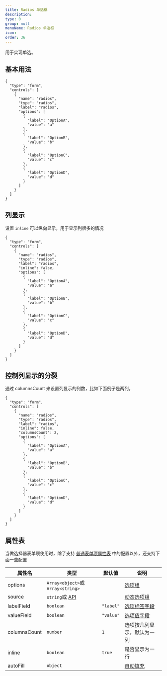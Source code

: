 ```yaml
---
title: Radios 单选框
description:
type: 0
group: null
menuName: Radios 单选框
icon:
order: 36
---
```


用于实现单选。

## 基本用法

```schema: scope="body"
{
  "type": "form",
  "controls": [
    {
      "name": "radios",
      "type": "radios",
      "label": "radios",
      "options": [
        {
          "label": "OptionA",
          "value": "a"
        },
        {
          "label": "OptionB",
          "value": "b"
        },
        {
          "label": "OptionC",
          "value": "c"
        },
        {
          "label": "OptionD",
          "value": "d"
        }
      ]
    }
  ]
}
```

## 列显示

设置 `inline` 可以纵向显示，用于显示列很多的情况

```schema: scope="body"
{
  "type": "form",
  "controls": [
    {
      "name": "radios",
      "type": "radios",
      "label": "radios",
      "inline": false,
      "options": [
        {
          "label": "OptionA",
          "value": "a"
        },
        {
          "label": "OptionB",
          "value": "b"
        },
        {
          "label": "OptionC",
          "value": "c"
        },
        {
          "label": "OptionD",
          "value": "d"
        }
      ]
    }
  ]
}
```

## 控制列显示的分裂

通过 columnsCount 来设置列显示的列数，比如下面例子是两列。

```schema: scope="body"
{
  "type": "form",
  "controls": [
    {
      "name": "radios",
      "type": "radios",
      "label": "radios",
      "inline": false,
      "columnsCount": 2,
      "options": [
        {
          "label": "OptionA",
          "value": "a"
        },
        {
          "label": "OptionB",
          "value": "b"
        },
        {
          "label": "OptionC",
          "value": "c"
        },
        {
          "label": "OptionD",
          "value": "d"
        }
      ]
    }
  ]
}
```

## 属性表

当做选择器表单项使用时，除了支持 [普通表单项属性表](./formitem#%E5%B1%9E%E6%80%A7%E8%A1%A8) 中的配置以外，还支持下面一些配置

| 属性名       | 类型                                      | 默认值    | 说明                                                                                        |
| ------------ | ----------------------------------------- | --------- | ------------------------------------------------------------------------------------------- |
| options      | `Array<object>`或`Array<string>`          |           | [选项组](./options#%E9%9D%99%E6%80%81%E9%80%89%E9%A1%B9%E7%BB%84-options)                   |
| source       | `string`或 [API](../../../docs/types/api) |           | [动态选项组](./options#%E5%8A%A8%E6%80%81%E9%80%89%E9%A1%B9%E7%BB%84-source)                |
| labelField   | `boolean`                                 | `"label"` | [选项标签字段](./options#%E9%80%89%E9%A1%B9%E6%A0%87%E7%AD%BE%E5%AD%97%E6%AE%B5-labelfield) |
| valueField   | `boolean`                                 | `"value"` | [选项值字段](./options#%E9%80%89%E9%A1%B9%E5%80%BC%E5%AD%97%E6%AE%B5-valuefield)            |
| columnsCount | `number`                                  | `1`       | 选项按几列显示，默认为一列                                                                  |
| inline       | `boolean`                                 | `true`    | 是否显示为一行                                                                              |
| autoFill     | `object`                                  |           | [自动填充](./options#%E8%87%AA%E5%8A%A8%E5%A1%AB%E5%85%85-autofill)                         |
